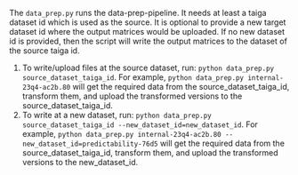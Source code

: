 The `data_prep.py` runs the data-prep-pipeline. It needs at least a taiga dataset id which is used as the source. It is optional to provide a new target dataset id where the output matrices would be uploaded. If no new dataset id is provided, then the script will write the output matrices to the dataset of the source taiga id.

1. To write/upload files at the source dataset, run: `python data_prep.py source_dataset_taiga_id`. For example,
   `python data_prep.py internal-23q4-ac2b.80` will get the required data from the source_dataset_taiga_id, transform them, and upload the transformed versions to the source_dataset_taiga_id.
2. To write at a new dataset, run: `python data_prep.py source_dataset_taiga_id --new_dataset_id=new_dataset_id`. For example, `python data_prep.py internal-23q4-ac2b.80 --new_dataset_id=predictability-76d5` will get the required data from the source_dataset_taiga_id, transform them, and upload the transformed versions to the new_dataset_id.
